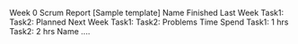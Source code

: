 Week 0 Scrum Report [Sample template]
Name
Finished Last Week
Task1:
Task2:
Planned Next Week
Task1:
Task2:
Problems
Time Spend
Task1: 1 hrs
Task2: 2 hrs
Name
....
